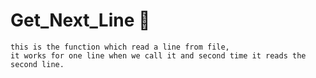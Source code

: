 # Get_Next_Line :scroll: 
``` 
this is the function which read a line from file,
it works for one line when we call it and second time it reads the second line.
```
